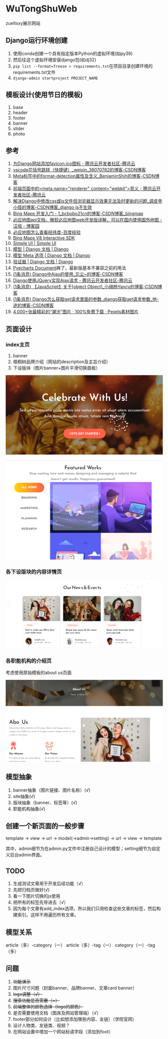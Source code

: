# WuTongShuWeb

zueltsxy展示网站

## Django运行环境创建

1. 使用conda创建一个具有指定版本Python的虚拟环境(如py39)
2. 然后往这个虚拟环境安装django包(如dj32)
3. `pip list --format=freeze > requirements.txt`在项目目录创建环境的requirements.txt文件
4. `django-admin startproject PROJECT_NAME`

## 模板设计(使用节日的模板)

1. base
2. header
3. footer
4. banner
5. slider
6. photo

## 参考

1. [为Django网站添加favicon.ico图标 - 腾讯云开发者社区-腾讯云](https://cloud.tencent.com/developer/article/1594579)
2. [vscode花括号跳转（快捷键）_weixin_38070782的博客-CSDN博客](https://blog.csdn.net/weixin_38070782/article/details/106818715)
3. [Meta标签中的format-detection属性及含义_BenjaminShih的博客-CSDN博客](https://blog.csdn.net/sjn0503/article/details/72897763)
4. [前端页面中的\<meta name="renderer" content="webkit"\>意义 - 腾讯云开发者社区-腾讯云](https://cloud.tencent.com/developer/article/1455896)
5. [解决Django中修改css或js文件但浏览器显示效果无法及时更新的问题_调皮李小怪的博客-CSDN博客_django js不生效](https://blog.csdn.net/qq_38388811/article/details/105625981)
6. [Bing Maps 开发入门 - 1_bcbobo21cn的博客-CSDN博客_bingmap](https://blog.csdn.net/bcbobo21cn/article/details/114469226)
7. [必应地图api文档，微软必应地图web开发版详解，可以在国内使用国外地图 - 汪培 - 博客园](https://www.cnblogs.com/aiyunyun/p/6292567.html)
8. [必应地图怎么查看经纬度-百度经验 ](https://jingyan.baidu.com/article/4f7d5712cf461e1a201927b4.html)
9. [Bing Maps V8 Interactive SDK](https://cn.bing.com/maps/sdkrelease/mapcontrol/isdk/Overview#SearchModule2)
10. [Simple UI | Simple UI](https://simpleui.72wo.com/docs/simpleui/doc.html#%E4%BB%8B%E7%BB%8D)
11. [模型 | Django 文档 | Django](https://docs.djangoproject.com/zh-hans/3.2/topics/db/models/#meta-inheritance)
12. [模型 Meta 选项 | Django 文档 | Django](https://docs.djangoproject.com/zh-hans/3.2/ref/models/options/)
13. [验证器 | Django 文档 | Django](https://docs.djangoproject.com/zh-hans/3.2/ref/validators/#django.core.validators.URLValidator)
14. [Pyecharts Document](https://gallery.pyecharts.org/#/)麻了，最新版基本不兼容之前的用法
15. [(1条消息) Django中Ajax的使用_忘尘~的博客-CSDN博客](https://blog.csdn.net/BobYuan888/article/details/84250116)
16. [Django使用JQuery实现Ajax请求 - 腾讯云开发者社区-腾讯云](https://cloud.tencent.com/developer/article/1456373)
17. [(1条消息) 【JavaScript】关于[object Object]_小绵杨Yancy的博客-CSDN博客](https://blog.csdn.net/ZHANGYANG_1109/article/details/124537388)
18. [(1条消息) Django怎么获取get请求里面的参数_django获取get请求参数_他-途的博客-CSDN博客](https://blog.csdn.net/au55555/article/details/80024375)
19. [4,000+张最精彩的“潮汐”图片 · 100%免费下载 · Pexels素材图片](https://www.pexels.com/zh-cn/search/%E6%BD%AE%E6%B1%90/)

## 页面设计

### index主页

1. banner
2. 梧桐树品牌介绍（网站的description及主旨介绍）
3. 下设版块（图片banner+图片平滑切换面板）

![img.png](README-imgs/img.png)

![img.png](README-imgs/img2.png)

### 各下设版块的内容详情页

![img.png](README-imgs/img3.png)

### 各职能机构的介绍页

考虑使用原始模板的about us页面

![img.png](README-imgs/img4.png)

## 模型抽象

1. banner抽象（图片链接、图片名称）(√)
2. site抽象(√)
3. 版块抽象（banner、标签等）(√)
4. 职能机构抽象(√)

## 创建一个新页面的一般步骤

template → view → url → model(→admin→setting) → url → view → template

其中，admin细节为在admin.py文件中注册自己设计的模型；setting细节为自定义后台admin界面。

## TODO

1. 生成测试文章用于开发后续功能（√）
2. 先把归档页做好(√)
3. 看一下图片切换的js使用
4. 把所有的标签先导进去（√）
5. 因为每个文章有add_index选项，所以我们只用检查这些文章的标签，然后构建索引。这样不用遍历所有文章。

## 模型关系

article（多）-category（一）
article（多）-tag（一）
category（一）-tag（多）

## 问题

1. ~~功能演示~~
2. 图片尺寸问题（封面banner、品牌banner、文章card banner）
3. ~~logo调整（√）~~
4. ~~搜索功能是否需要（×）~~
5. ~~前端整体的颜色选择（logo的颜色）~~
6. 是否需要使用文档（图床及网站管理端）（√）
7. footer部分如何设计（比如想添加哪些内容、友链）（学院官网）
8. 设计人物类、友链类、视频？
9. 在网站设置中增加一个网站标语字段（添加到foot）